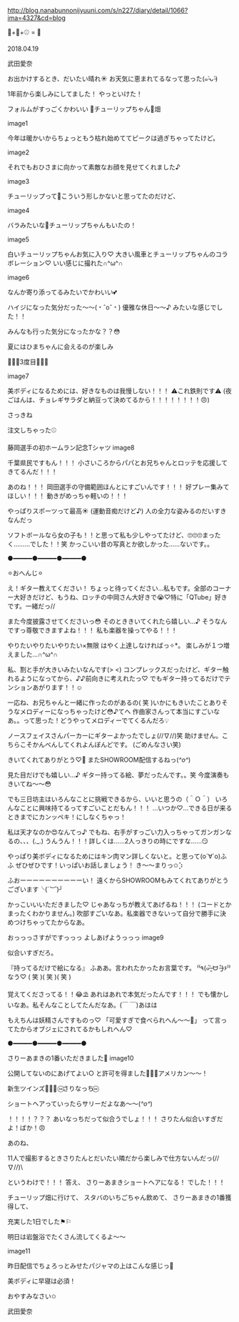 http://blog.nanabunnonijyuuni.com/s/n227/diary/detail/1066?ima=4327&cd=blog





🌷+🍓+⚾️ = 💇

2018.04.19

武田愛奈



お出かけするとき、だいたい晴れ☀️
お天気に恵まれてるなって思った(๑˃̵ᴗ˂̵)





1年前から楽しみにしてました！
やっといけた！

フォルムがすっごくかわいい
🌷チューリップちゃん🌷畑

image1



今年は暖かいからちょっともう枯れ始めててピークは過ぎちゃってたけど。


image2



それでもおひさまに向かって素敵なお顔を見せてくれました♪


image3


チューリップって🌷こういう形しかないと思ってたのだけど、

image4



バラみたいな🌹チューリップちゃんもいたの！

image5



白いチューリップちゃんお気に入り♡
大きい風車とチューリップちゃんのコラボレーション♡
いい感じに撮れた∩^ω^∩

image6



なんか寄り添ってるみたいでかわいい💕




ハイジになった気分だった〜〜(﹡ˆoˆ﹡)
優雅な休日〜〜♪
みたいな感じでした！！








みんなも行った気分になったかな？？😳








夏にはひまちゃんに会えるのが楽しみ












🍓🍓🍓3度目🍓🍓🍓

image7



美ボディになるためには、好きなものは我慢しない！！！
⚠︎これ鉄則です⚠︎
(夜ごはんは、チョレギサラダと納豆って決めてるから！！！！！！！！😠)

















さっきね





注文しちゃった⚾️





藤岡選手の初ホームラン記念Tシャツ
image8

千葉県民ですもん！！！
小さいころからパパとお兄ちゃんとロッテを応援してきてるんだ！！！




あのね！！！
岡田選手の守備範囲ほんとにすごいんです！！！
好プレー集みてほしい！！！
動きがめっちゃ軽いの！！！




やっぱりスポーツって最高☀️
(運動音痴だけど♪)
人の全力な姿みるのだいすきなんだっ




ソフトボールなら女の子も！！と思って私も少しやってたけど、🙄🙄🙄まったく………でした！！笑
かっこいい昔の写真とか欲しかった……ないです。。








●︎━︎━︎━︎━︎━︎●︎━︎━︎━︎━︎━︎●︎━︎━︎━︎━︎━︎●︎



⚪︎おへんじ⚪︎


え！ギター教えてください！
ちょっと待ってください…私もです。全部のコーナー大好きだけど、もうね、ロッチの中岡さん大好きで😭♡特に「QTube」好きです。一緒だっ//


また今度披露させてくださいっ😳
そのとききいてくれたら嬉しい…♪
そうなんですっ尊敬できますよね！！！
私も楽器を操ってやる！！！


やりたいやりたいやりたい×無限
はやく上達しなければっ✧︎*。
楽しみが１つ増えました…∩^ω^∩


私、割と手が大きいみたいなんです(> <)
コンプレックスだったけど、ギター触れるようになってから、♪♪前向きに考えれたっ♡
でもギター持ってるだけでテンションあがります！！☺️


一応ね、お兄ちゃんと一緒に作ったのがあるの( 笑 )いかにもきいたことありそうなメロディーになっちゃったけど😳♪てへ
作曲家さんって本当にすごいなあ。。って思った！どうやってメロディーでてくるんだろ💡


ノースフェイスさんパーカーにギターよかったでしょ(//∇//)笑
助けません。こちらこそかんべんしてくれよんぼんどです。
(ごめんなさい笑)


きいてくれてありがとう♡🎸
またSHOWROOM配信するねっ(*^o^*)


見た目だけでも嬉しい…♪
ギター持ってる絵、夢だったんです。。笑
今度演奏もきいてね〜〜😳


でも三日坊主はいろんなことに挑戦できるから、いいと思うの（＾Ｏ＾）
いろんなことに興味持てるってすごいことだもん！！！
…いつか♡…できる日が来るときまでにカンッペキ！にしなくちゃっ！


私は天才なのか😍なんてっ♪
でもね、右手がすっごい力入っちゃってガンガンなるの、、、(._.)
うんうん！！！詳しくは……2人っきりの時にですな……😏


やっぱり美ボディになるためにはキン肉マン詳しくないと。と思って(о´∀`о)ふふ
ぜひぜひです！いっぱいお話しましょう！
き〜〜まりっ✩︎⡱


ふおーーーーーーーーーーい！
遠くからSHOWROOMもみてくれてありがとうございます╰(*´︶`*)╯


かっこいいいただきました♡
じゃあなっちが教えてあげるね！！！
(コードとかまったくわかりません。)
吹部すごいなあ。私楽器できないって自分で勝手に決めつけちゃってたからなあ。


おっっっさすがですっっっ
よしあげようっっっ
image9

似合いすぎだろ。


『持ってるだけで絵になる』
ふああ。言われたかったお言葉です。
⁽⁽٩(๑˃̶͈̀ ᗨ ˂̶͈́)۶⁾⁾なう♡
( 笑 )( 笑 )( 笑 )


覚えてくださってる！！😂⛱
あれはあれで本気だったんです！！！
でも懐かしいなあ。私そんなことしてたんだなあ。(￣ ￣)あはは


もえちんは妖精さんですものっ♡
「可愛すぎで食べられへん〜〜🐣」
って言ってたからオブジェにされてるかもしれへん♡



●︎━︎━︎━︎━︎━︎●︎━︎━︎━︎━︎━︎●︎━︎━︎━︎━︎━︎●︎





さりーあまきの1番いただきました💇
image10


公開してないのにあげてよい○
と許可を得ました👏🏻💕アメリカン〜〜！

新生ツインズ👏🏻💕
⑅⃝︎さりなっち⑅⃝︎






ショートヘアっていったらサリーだよなあ〜〜(*^o^*)





！！！！？？？
あいなっちだって似合うでしょ！！！
さりたん似合いすぎだよ！ばか！😠









あのね、







11人で撮影するときさりたんとだいたい隣だから楽しみで仕方ないんだっ\(//∇//)\









というわけで！！！
答え、
さりーあまきショートヘアになる！
でした！！！







チューリップ畑に行けて、
スタバのいちごちゃん飲めて、
さりーあまきの1番獲得して、

充実した1日でした⚑︎⚐︎






明日は岩盤浴でたくさん流してくるよ〜〜







image11


昨日配信でちょろっとみせたパジャマの上はこんな感じっ🍓








美ボディに早寝は必須！









おやすみなさい✩︎

武田愛奈 
